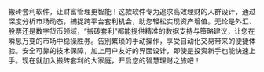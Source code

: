 搬砖套利软件，让财富管理更智能！这款软件专为追求高效理财的人群设计，通过深度分析市场动态，捕捉跨平台套利机会，助您轻松实现资产增值。无论是外汇、股票还是数字货币领域，“搬砖套利”都能提供精准的数据支持与策略建议，让您在瞬息万变的市场中稳操胜券。告别繁琐的手动操作，享受自动化交易带来的便捷体验。安全可靠的技术保障，加上用户友好的界面设计，即使是投资新手也能快速上手。现在就加入搬砖套利的大家庭，开启您的智慧理财之旅吧！